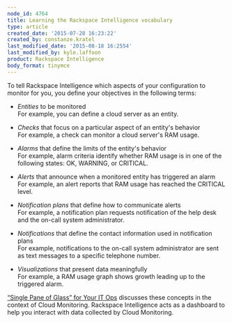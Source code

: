 ```yaml
---
node_id: 4764
title: Learning the Rackspace Intelligence vocabulary
type: article
created_date: '2015-07-28 16:23:22'
created_by: constanze.kratel
last_modified_date: '2015-08-18 16:2554'
last_modified_by: kyle.laffoon
product: Rackspace Intelligence
body_format: tinymce
---
```


To tell Rackspace Intelligence which aspects of your configuration to
monitor for you, you define your objectives in the following terms:

-   *Entities* to be monitored<br>
     For example, you can define a cloud server as an entity.<br>
      
-   *Checks* that focus on a particular aspect of an entity's behavior<br>
     For example, a check can monitor a cloud server's RAM usage.<br>
      
-   *Alarms* that define the limits of the entity's behavior<br>
     For example, alarm criteria identify whether RAM usage is in one of
    the following states: OK, WARNING, or CRITICAL.<br>
      
-   *Alerts* that announce when a monitored entity has triggered an
    alarm<br>
     For example, an alert reports that RAM usage has reached the
    CRITICAL level.<br>
      
-   *Notification plans* that define how to communicate alerts<br>
     For example, a notification plan requests notification of the help
    desk and the on-call system administrator. <br>
      
-   *Notifications* that define the contact information used in
    notification plans<br>
     For example, notifications to the on-call system administrator are
    sent as text messages to a specific telephone number. <br>
      
-   *Visualizations* that present data meaningfully<br>
     For example, a RAM usage graph shows growth leading up to the
    triggered alarm.

[&ldquo;Single Pane of Glass&rdquo; for Your IT
Ops](http://www.rackspace.com/blog/cloud-monitoring/) discusses these
concepts in the context of Cloud Monitoring. Rackspace Intelligence acts
as a dashboard to help you interact with data collected by Cloud
Monitoring.

